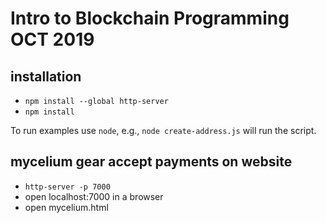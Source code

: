 # Intro to Blockchain Programming OCT 2019

## installation

* `npm install --global http-server`
* `npm install`

To run examples use `node`, e.g., `node create-address.js` will run the script.

## mycelium gear accept payments on website

* `http-server -p 7000`
* open localhost:7000 in a browser
* open mycelium.html
